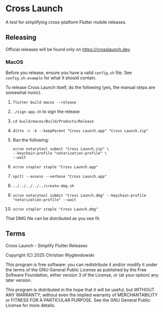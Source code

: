 # Cross Launch

A tool for simplifying cross-platform Flutter mobile releases.

## Releasing

Official releases will be found only on https://crosslaunch.dev.

### MacOS

Before you release, ensure you have a valid `config.sh` file.
See `config.sh.example` for what it should contain.

To release Cross Launch itself, do the following (yes, the manual steps are somewhat ironic).

1. `flutter build macos --release`
2. `./sign-app.sh` to sign the release
3. `cd build/macos/Build/Products/Release`
4. `ditto -c -k --keepParent "Cross Launch.app" "Cross Launch.zip"`
5. Run the following:

    ```
    xcrun notarytool submit "Cross Launch.zip" \
    --keychain-profile "notarization-profile" \
    --wait
    ```
6. `xcrun stapler staple "Cross Launch.app"`
7. `spctl --assess --verbose "Cross Launch.app"`
8. `../../../../../create-dmg.sh`
9. `xcrun notarytool submit "Cross Launch.dmg" --keychain-profile "notarization-profile" --wait`
10. `xcrun stapler staple "Cross Launch.dmg"`

That DMG file can be distributed as you see fit.

## Terms

Cross Launch - Simplify Flutter Releases

Copyright (C) 2025 Christian Wyglendowski

This program is free software: you can redistribute it and/or modify
it under the terms of the GNU General Public License as published by
the Free Software Foundation, either version 3 of the License, or
(at your option) any later version.

This program is distributed in the hope that it will be useful,
but WITHOUT ANY WARRANTY; without even the implied warranty of
MERCHANTABILITY or FITNESS FOR A PARTICULAR PURPOSE.  See the
GNU General Public License for more details.